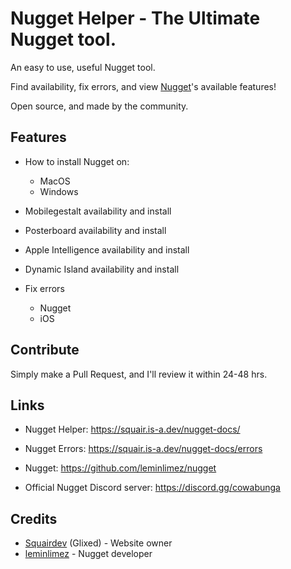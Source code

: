 # Nugget Helper - The Ultimate Nugget tool.
An easy to use, useful Nugget tool.

Find availability, fix errors, and view [Nugget](https://github.com/leminlimez/nugget)'s available features!

Open source, and made by the community.

## Features
- How to install Nugget on:

  - MacOS
  - Windows
- Mobilegestalt availability and install
- Posterboard availability and install
- Apple Intelligence availability and install
- Dynamic Island availability and install
- Fix errors
  - Nugget
  - iOS

## Contribute
Simply make a Pull Request, and I'll review it within 24-48 hrs.
## Links
- Nugget Helper: https://squair.is-a.dev/nugget-docs/

- Nugget Errors: https://squair.is-a.dev/nugget-docs/errors
- Nugget: https://github.com/leminlimez/nugget
- Official Nugget Discord server: https://discord.gg/cowabunga
## Credits
- [Squairdev](https://github.com/squairdev) (Glixed) - Website owner
- [leminlimez](https://github.com/leminlimez) - Nugget developer
